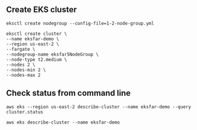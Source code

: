 ## Create EKS cluster

```
eksctl create nodegroup --config-file=1-2-node-group.yml

eksctl create cluster \
--name eksfar-demo \
--region us-east-2 \
--fargate \
--nodegroup-name eksfar5NodeGroup \
--node-type t2.medium \
--nodes 2 \
--nodes-min 2 \
--nodes-max 2 

```

## Check status from command line

```
aws eks --region us-east-2 describe-cluster --name eksfar-demo --query cluster.status

aws eks describe-cluster --name eksfar-demo

```

